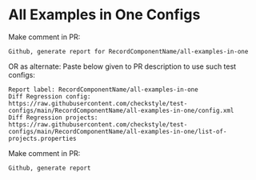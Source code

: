 # All Examples in One Configs
Make comment in PR:
```
Github, generate report for RecordComponentName/all-examples-in-one
```
OR as alternate:
Paste below given to PR description to use such test configs:
```
Report label: RecordComponentName/all-examples-in-one
Diff Regression config: https://raw.githubusercontent.com/checkstyle/test-configs/main/RecordComponentName/all-examples-in-one/config.xml
Diff Regression projects: https://raw.githubusercontent.com/checkstyle/test-configs/main/RecordComponentName/all-examples-in-one/list-of-projects.properties
```
Make comment in PR:
```
Github, generate report
```
